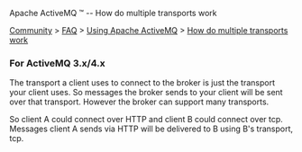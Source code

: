 Apache ActiveMQ ™ -- How do multiple transports work 

[Community](community.html) > [FAQ](faq.html) > [Using Apache ActiveMQ](using-apache-activemq.html) > [How do multiple transports work](how-do-multiple-transports-work.html)


### For ActiveMQ 3.x/4.x

The transport a client uses to connect to the broker is just the transport your client uses. So messages the broker sends to your client will be sent over that transport. However the broker can support many transports.

So client A could connect over HTTP and client B could connect over tcp. Messages client A sends via HTTP will be delivered to B using B's transport, tcp.

